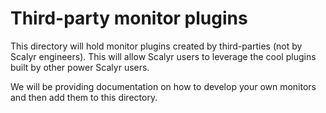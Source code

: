 Third-party monitor plugins
===========================

This directory will hold monitor plugins created by third-parties (not by Scalyr engineers).  This will allow
Scalyr users to leverage the cool plugins built by other power Scalyr users.

We will be providing documentation on how to develop your own monitors and then add them to this directory.

